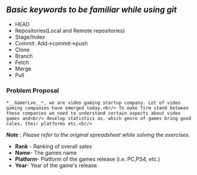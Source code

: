 ## *__Basic keywords to be familiar while using git__*
* HEAD
* Repositories(Local and Remote repositories)
* Stage/Index
* Commit: Add->commit->push
* Clone
* Branch
* Fetch
* Merge
* Pull

### Problem Proposal
    *__GamerLve__*, we are video gaming startup company. Lot of video gaming companies have emerged today.<br/> To make firm stand between these companies we need to understand certain aspects about video games and<br/> develop statistics as, which genre of games bring good sales, their platforms etc.<br/>


__*Note*__ : *Please refer to the original spreadsheet while solving the exercises.*
*  __Rank__ - Ranking of overall sales
* __Name__- The games name
* __Platform__- Platform of the games release (i.e. PC,PS4, etc.)
* __Year__- Year of the game's release


